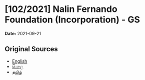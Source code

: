 # [102/2021] Nalin Fernando Foundation (Incorporation) - GS

**Date:** 2021-09-21

## Original Sources

- [English](https://documents.gov.lk/view/bills/2021/9/102-2021_E.pdf)
- [සිංහල](https://documents.gov.lk/view/bills/2021/9/102-2021_S.pdf)
- [தமிழ்](https://documents.gov.lk/view/bills/2021/9/102-2021_T.pdf)
